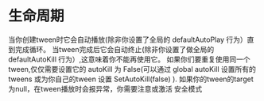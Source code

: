# 生命周期
当你创建tween时它会自动播放(除非你设置了全局的 defaultAutoPlay 行为）直到完成循环。
当tween完成后它会自动终止(除非你设置了做全局的 defaultAutoKill 行为）,这意味着你不能再使用它。
如果你们要重复使用同一个tween,仅仅需要设置它的 autoKill 为 False(可以通过 global autoKill 设置所有的tweens 或为你自己的tween 设置 SetAutoKill(false) ).
如果你的tween的target为null，在tween播放时会报异常，你需要注意或激活 安全模式